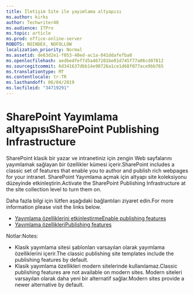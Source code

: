 ```yaml
---
title: İletişim Site ile yayımlama altyapısı
ms.author: kirks
author: Techwriter40
ms.audience: ITPro
ms.topic: article
ms.prod: office-online-server
ROBOTS: NOINDEX, NOFOLLOW
localization_priority: Normal
ms.assetid: de63d2e1-f053-40ed-ac1a-041ddafefba0
ms.openlocfilehash: aedbedfef7d5a467201be01d745f77a06cd07812
ms.sourcegitcommit: 6d341637dbb14e90726a1ce1d68f077ace9bb765
ms.translationtype: MT
ms.contentlocale: tr-TR
ms.lasthandoff: 06/04/2019
ms.locfileid: "34719291"
---
```

# <a name="sharepoint-publishing-infrastructure"></a><span data-ttu-id="16719-102">SharePoint Yayımlama altyapısı</span><span class="sxs-lookup"><span data-stu-id="16719-102">SharePoint Publishing Infrastructure</span></span>


<p><span data-ttu-id="16719-103">SharePoint klasik bir yazar ve intranetiniz için zengin Web sayfalarını yayımlamak sağlayan bir özellikler kümesi içerir.</span><span class="sxs-lookup"><span data-stu-id="16719-103">SharePoint includes a classic set of features that enable you to author and publish rich webpages for your intranet.</span></span> <span data-ttu-id="16719-104">SharePoint Yayımlama açmak için altyapı site koleksiyonu düzeyinde etkinleştirin.</span><span class="sxs-lookup"><span data-stu-id="16719-104">Activate the SharePoint Publishing Infrastructure at the site collection level to turn them on.</span></span></p>  <p><span data-ttu-id="16719-105">Daha fazla bilgi için lütfen aşağıdaki bağlantıları ziyaret edin.</span><span class="sxs-lookup"><span data-stu-id="16719-105">For more information please visit the links below.</span></span></p>  <ul>  <li><span data-ttu-id="16719-106"><a href="https://support.office.com/en-us/article/Enable-publishing-features-479677A6-8B33-4AC7-907D-071C1C7E4518">Yayımlama özelliklerini etkinleştirme</a></span><span class="sxs-lookup"><span data-stu-id="16719-106"><a href="https://support.office.com/en-us/article/Enable-publishing-features-479677A6-8B33-4AC7-907D-071C1C7E4518">Enable publishing features</a></span></span></li>  <li><span data-ttu-id="16719-107"><a href="https://support.office.com/en-us/article/Features-enabled-in-a-SharePoint-Online-publishing-site-3AB3810C-3C2C-4361-9D0E-0CBE666EA0B0?wt.mc_id=O365_Portal_MMaven#__toc336865553">Yayımlama özellikleri</a></span><span class="sxs-lookup"><span data-stu-id="16719-107"><a href="https://support.office.com/en-us/article/Features-enabled-in-a-SharePoint-Online-publishing-site-3AB3810C-3C2C-4361-9D0E-0CBE666EA0B0?wt.mc_id=O365_Portal_MMaven#__toc336865553">Publishing features</a></span></span></li>  </ul>  <p><span data-ttu-id="16719-108">Notlar:</span><span class="sxs-lookup"><span data-stu-id="16719-108">Notes:</span></span></p>  <ul>  <li><span data-ttu-id="16719-109">Klasik yayımlama sitesi şablonları varsayılan olarak yayımlama özelliklerini içerir.</span><span class="sxs-lookup"><span data-stu-id="16719-109">The classic publishing site templates include the publishing features by default.</span></span></li>  <li><span data-ttu-id="16719-110">Klasik yayımlama özellikleri modern sitelerinde kullanılamaz.</span><span class="sxs-lookup"><span data-stu-id="16719-110">Classic publishing features are not available on modern sites.</span></span> <span data-ttu-id="16719-111">Modern siteleri varsayılan olarak daha yeni bir alternatif sağlar.</span><span class="sxs-lookup"><span data-stu-id="16719-111">Modern sites provide a newer alternative by default.</span></span></li>  </ul>

